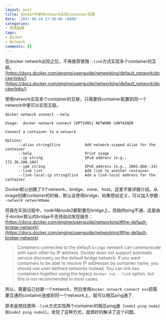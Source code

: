 ```yaml
---
layout: post
title: docker中使用network实现container互联
date: '2017-06-24 17:30:06 +0800'
categories:
- 系统运维
tags:
- Docker
- Network
comments: []
---
```

在docker network出现之后，不再推荐使用`--link`方式实现多个container的互联。[https://docs.docker.com/engine/userguide/networking/default_network/dockerlinks/](https://docs.docker.com/engine/userguide/networking/default_network/dockerlinks/)

使用network实现多个container的互联，只需要将container配置到同一个network中便可以实现互联。

```
docker network connect --help

Usage:	docker network connect [OPTIONS] NETWORK CONTAINER

Connect a container to a network

Options:
      --alias stringSlice           Add network-scoped alias for the container
      --help                        Print usage
      --ip string                   IPv4 address (e.g., 172.30.100.104)
      --ip6 string                  IPv6 address (e.g., 2001:db8::33)
      --link list                   Add link to another container
      --link-local-ip stringSlice   Add a link-local address for the container
```

Docker默认创建了3个network，bridge、none、host。这里不做详细介绍。从image创建container的时候，默认会使用bridge，如果想自定义，可以加入参数`--network networkName`

但我在实验过程中，node1和node2都配置在bridge上，但始终ping不通，这是由于docker默认的bridge不支持自动发现服务：[https://docs.docker.com/engine/userguide/networking/#the-default-bridge-network](https://docs.docker.com/engine/userguide/networking/#the-default-bridge-network)

> Containers connected to the default `bridge` network can communicate with each other by IP address. 
> Docker does not support automatic service discovery on the default bridge network. 
> If you want containers to be able to resolve IP addresses by container name, you should use user-defined networks instead. 
> You can link two containers together using the legacy `docker run --link` option, but this is not recommended in most cases.

所以，需要自己创建一个network，然后使用`docker network connect xxx`把需要互通的container连接到同一个network上，就可以相互ping通了.

原本是想找使用`--link`方式实现两个container的相互ping通（`node1 ping node2`和`node2 ping node1`）。发现了这种方式，就很好的解决了这个问题。
